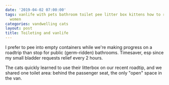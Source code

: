 ```yaml
---
date: '2019-04-02 07:00:00'
tags: vanlife with pets bathroom toilet pee litter box kittens how to road trip travel
  women
categories: vandwelling cats
layout: post
title: Toileting and vanlife
---
```


I prefer to pee into empty containers while we're making progress on a roadtrip than stop for public (germ-ridden) bathrooms. Timesaver, esp since my small bladder requests relief every 2 hours.

The cats quickly learned to use their litterbox on our recent roadtip, and we shared one toilet area: behind the passenger seat, the only "open" space in the van.